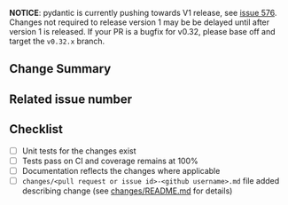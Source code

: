 <!-- Thank you for your contribution! -->
<!-- Unless your change is trivial, please create an issue to discuss the change before creating a PR -->
<!-- See https://pydantic-docs.helpmanual.io/#contributing-to-pydantic for help on Contributing -->

**NOTICE**: pydantic is currently pushing towards V1 release, 
see [issue 576](https://github.com/samuelcolvin/pydantic/issues/576). Changes not required to release version 1
may be be delayed until after version 1 is released. If your PR is a bugfix for v0.32, please base off and target the `v0.32.x` branch.

## Change Summary

<!-- Please give a short summary of the changes. -->

## Related issue number

<!-- Are there any issues opened that will be resolved by merging this change? -->

## Checklist

* [ ] Unit tests for the changes exist
* [ ] Tests pass on CI and coverage remains at 100%
* [ ] Documentation reflects the changes where applicable
* [ ] `changes/<pull request or issue id>-<github username>.md` file added describing change
  (see [changes/README.md](https://github.com/samuelcolvin/pydantic/blob/master/changes/README.md) for details)
